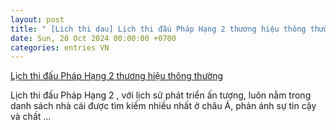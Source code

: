 ```yaml
---
layout: post
title: " [Lich thi dau] Lịch thi đấu Pháp Hạng 2‍‍ thương hiệu thông thường"
date: Sun, 20 Oct 2024 00:00:00 +0700
categories: entries VN
---
```

[Lịch thi đấu Pháp Hạng 2‍‍ thương hiệu thông thường](https://www.bienphong.com.vn/hw151mwc91lf771onu40ysc74hav28ij849)

Lịch thi đấu Pháp Hạng 2 , với lịch sử phát triển ấn tượng, luôn nằm trong danh sách nhà cái được tìm kiếm nhiều nhất ở châu Á, phản ánh sự tin cậy và chất ...

